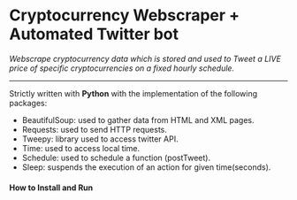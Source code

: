 # Cryptocurrency Webscraper + Automated Twitter bot

_Webscrape cryptocurrency data which is stored and used to Tweet a LIVE price of specific cryptocurrencies on a fixed hourly schedule._

----

Strictly written with **Python** with the implementation of the following packages: 
  * BeautifulSoup: used to gather data from HTML and XML pages.
  * Requests: used to send HTTP requests.
  * Tweepy: library used to access twitter API.
  * Time: used to access local time.
  * Schedule: used to schedule a function (postTweet).
  * Sleep: suspends the execution of an action for given time(seconds).


<h4> How to Install and Run </h4>
